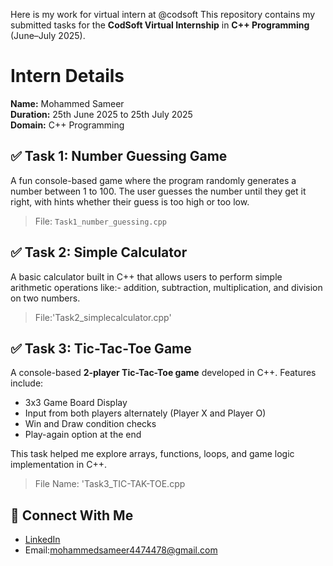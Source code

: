Here is my work for virtual intern at @codsoft
This repository contains my submitted tasks for the **CodSoft Virtual Internship** in **C++ Programming** (June–July 2025).

# Intern Details

 **Name:** Mohammed Sameer   
 **Duration:** 25th June 2025 to 25th July 2025  
 **Domain:** C++ Programming  
 
## ✅ Task 1: Number Guessing Game  

A fun console-based game where the program randomly generates a number between 1 to 100. The user guesses the number until they get it right, with hints whether their guess is too high or too low.

> File: `Task1_number_guessing.cpp`


## ✅ **Task 2: Simple Calculator**

A basic calculator built in C++ that allows users to perform simple arithmetic operations like:-
addition, subtraction, multiplication, and division on two numbers.

> File:'Task2_simplecalculator.cpp'

## ✅ Task 3: Tic-Tac-Toe Game

A console-based **2-player Tic-Tac-Toe game** developed in C++. Features include:

- 3x3 Game Board Display
- Input from both players alternately (Player X and Player O)
- Win and Draw condition checks
- Play-again option at the end

This task helped me explore arrays, functions, loops, and game logic implementation in C++.

> File Name: 'Task3_TIC-TAK-TOE.cpp


## 🔗 Connect With Me

- [LinkedIn](https://www.linkedin.com/in/mohammed-sameer-312284266/)  
- Email:mohammedsameer4474478@gmail.com
